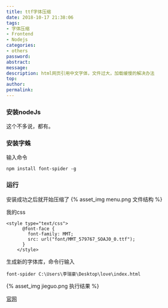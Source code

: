 ```yaml
---
title: ttf字体压缩
date: 2018-10-17 21:38:06
tags:
- 字体压缩
- Frontend
- Nodejs
categories:
- others
password:
abstract:
message:
description: html网页引用中文字体，文件过大，加载缓慢的解决办法
top:
author:
permalink:
---
```

### 安装nodeJs
这个不多说，都有。
### 安装字蛛
输入命令
```
npm install font-spider -g
```
### 运行
安装成功之后就开始压缩了
{% asset_img menu.png 文件结构 %}

我的css
```
<style type="text/css">
      @font-face {
        font-family: MMT;
        src: url("font/MMT_579767_SOAJ0_0.ttf");
      }
    </style>
```
生成新的字体库，命令行输入
```
font-spider C:\Users\李瑞豪\Desktop\love\index.html
```
{% asset_img jieguo.png 执行结果 %}

[官网](http://font-spider.org)